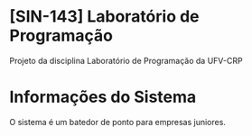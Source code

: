 # [SIN-143] Laboratório de Programação
Projeto da disciplina Laboratório de Programação da UFV-CRP

# Informações do Sistema
O sistema é um batedor de ponto para empresas juniores.
